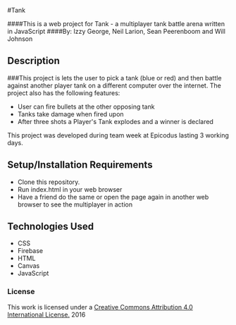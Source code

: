 #Tank

####This is a web project for Tank - a multiplayer tank battle arena written in JavaScript
####By: Izzy George, Neil Larion, Sean Peerenboom and Will Johnson

## Description

###This project is lets the user to pick a tank (blue or red) and then battle against another player tank on a different computer over the internet. The project also has the following features:
* User can fire bullets at the other opposing tank
* Tanks take damage when fired upon 
* After three shots a Player's Tank explodes and a winner is declared

This project was developed during team week at Epicodus lasting 3 working days.

## Setup/Installation Requirements
- Clone this repository.
- Run index.html in your web browser
- Have a friend do the same or open the page again in another web browser to see the multiplayer in action


## Technologies Used
* CSS
* Firebase
* HTML
* Canvas
* JavaScript

### License

This work is licensed under a [Creative Commons Attribution 4.0 International License.](http://creativecommons.org/licenses/by/4.0/) 2016
